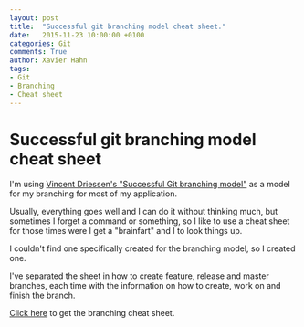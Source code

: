 ```yaml
---
layout: post
title:  "Successful git branching model cheat sheet."
date:   2015-11-23 10:00:00 +0100
categories: Git
comments: True
author: Xavier Hahn
tags:
- Git
- Branching
- Cheat sheet
---
```

Successful git branching model cheat sheet
====================================

I'm using [Vincent Driessen's "Successful Git branching model"](http://nvie.com/posts/a-successful-git-branching-model/) as a model for my branching for most of my application.

Usually, everything goes well and I can do it without thinking much, but sometimes I forget a command or something, so I like to use a cheat sheet for those times were I get a "brainfart" and I to look things up.

I couldn't find one specifically created for the branching model, so I created one.

I've separated the sheet in how to create feature, release and master branches, each time with the information on how to create, work on and finish the branch.

[Click here](/assets/2015-11-23-git-successfull-branching-cheat-sheet/Successful_Git_Branching_Cheat_Sheet.pdf) to get the branching cheat sheet.